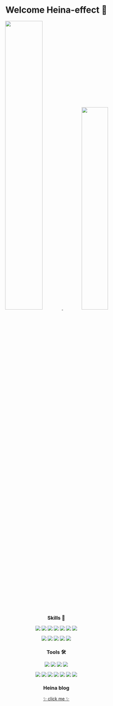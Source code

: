 <h1 align="center">Welcome Heina-effect 🦋</h1>
<p align="center">
  <a href="https://github.com/heina-effect/">
   <img src=https://github-readme-stats.vercel.app/api?username=heina-effect&theme=prussian&show_icons=true&theme=radical" width=49.2% />
 </a>
 <a href="https://github.com/devpla/github-stats">
  <img src="https://github-readme-stats.vercel.app/api/top-langs/?username=heina-effect&layout=compact" width=41.2% />
 </a>
 </p>
<h3 align="center"> Skills 🚀</h3>
<p align="center">
<img src="https://img.shields.io/badge/HTML5-E34F26?style=flat-square&logo=HTML5&logoColor=white"/> <img src="https://img.shields.io/badge/CSS3-1572B6?style=flat-square&logo=CSS3&logoColor=white"/> <img src="https://img.shields.io/badge/Sass-CC6699?style=flat-square&logo=CSS3&logoColor=white"/> <img src="https://img.shields.io/badge/JavaScript-F7DF1E?style=flat-square&logo=JavaScript&logoColor=white"/> <img src="https://img.shields.io/badge/Vue.js-4FC08D?style=flat-square&logo=Vue.js&logoColor=white"/> <img src="https://img.shields.io/badge/Flutter-02569B?style=flat-square&logo=Flutter&logoColor=white"/> <img src="https://img.shields.io/badge/jQuery-0769AD?style=flat-square&logo=jQuery&logoColor=white"/>
<!-- <img src="https://img.shields.io/badge/Nuxt.js-3178C6?style=flat-square&logo=00DC82&logoColor=white"/> -->
</p>

<p align="center">
<img src="https://img.shields.io/badge/Node.js-339933?style=flat-square&logo=Node.js&logoColor=white"/> <img src="https://img.shields.io/badge/Express-000000?style=flat-square&logo=Express&logoColor=white"/> <img src="https://img.shields.io/badge/Quasar-050A14?style=flat-square&logo=Quasar&logoColor=white"/> <img src="https://img.shields.io/badge/Bootstrap-7952B3?style=flat-square&logo=Bootstrap&logoColor=white"/> <img src="https://img.shields.io/badge/Vuetify-1867C0?style=flat-square&logo=Vuetify&logoColor=white"/> 
</p>

<h3 align="center"> Tools 🛠️</h3>
<p align="center">
<img src="https://img.shields.io/badge/MySQL-4479A1?style=flat-square&logo=MySQL&logoColor=white"/> <img src="https://img.shields.io/badge/MongoDB-47A248?style=flat-square&logo=MongoDB&logoColor=white"/> <img src="https://img.shields.io/badge/Firebase-FFCA28?style=flat-square&logo=Firebase&logoColor=white"/> <img src="https://img.shields.io/badge/Postman-FF6C37?style=flat-square&logo=Postman&logoColor=white"/> </p>

<p align="center">
 <img src="https://img.shields.io/badge/Git-F05032?style=flat-square&logo=Git&logoColor=white"/> <img src="https://img.shields.io/badge/GitLab-FCA121?style=flat-square&logo=GitLab&logoColor=white"/> <img src="https://img.shields.io/badge/GitHub-181717?style=flat-square&logo=GitHub&logoColor=white"/> <img src="https://img.shields.io/badge/Webpack-8DD6F9?style=flat-square&logo=Webpack&logoColor=white"/> <img src="https://img.shields.io/badge/Babel-F9DC3E?style=flat-square&logo=Babel&logoColor=white"/> <img src="https://img.shields.io/badge/Notion-000000?style=flat-square&logo=Notion&logoColor=white"/> <img src="https://img.shields.io/badge/Redmine-B32024?style=flat-square&logo=Redmin&logoColor=white"/>
</p>

<h3 align="center">Heina blog</h3>
<p align="center">
<a href="https://velog.io/@heina-effect" >✨ click me ✨</a>
</p>
                  
                  
<!--
**heina-effect/heina-effect** is a ✨ _special_ ✨ repository because its `README.md` (this file) appears on your GitHub profile.

Here are some ideas to get you started:

- 🔭 I’m currently working on ...
- 🌱 I’m currently learning ...
- 👯 I’m looking to collaborate on ...
- 🤔 I’m looking for help with ...
- 💬 Ask me about ...
- 📫 How to reach me: ...
- 😄 Pronouns: ...
- ⚡ Fun fact: ...
-->
